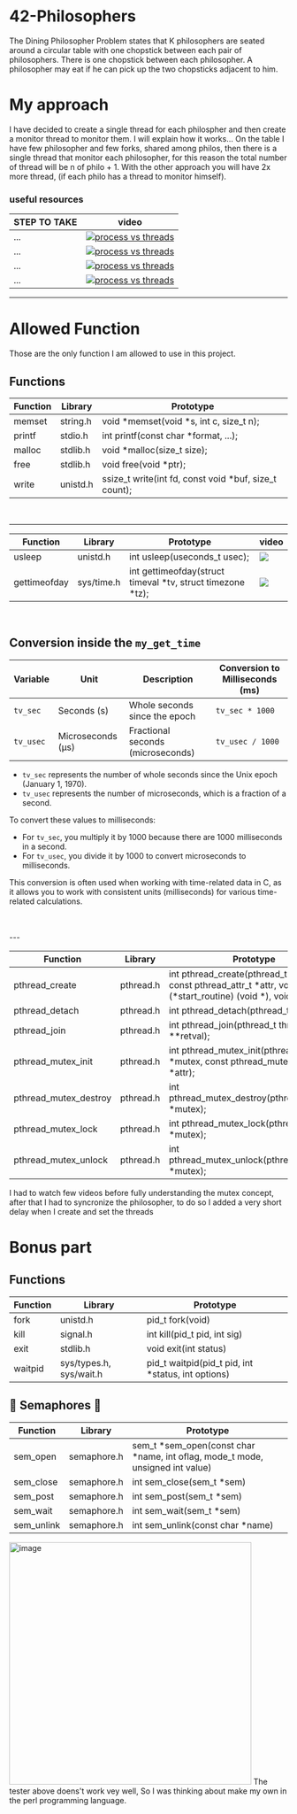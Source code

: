 # 42-Philosophers
The Dining Philosopher Problem states that K philosophers are seated around a circular table with one chopstick between each pair of philosophers. There is one chopstick between each philosopher. A philosopher may eat if he can pick up the two chopsticks adjacent to him.

# My approach
I have decided to create a single thread for each philospher and then create a monitor thread to monitor them. I will explain how it works...
On the table I have few philosopher and few forks, shared among philos, then there is a single thread that monitor each philosopher, for this reason the total number of thread will be n of philo + 1. 
With the other approach you will have 2x more thread, (if each philo has a thread to monitor himself).

  ### useful resources 
| STEP TO TAKE                                | video                                             |
| --------------------------------------------| ------------------------------------------------- |
|          ...                                |[![process vs threads](https://ytcards.demolab.com/?id=4rLW7zg21gI)](https://www.youtube.com/watch?v=4rLW7zg21gI)
|          ...                                |[![process vs threads](https://ytcards.demolab.com/?id=Dhf-DYO1K78)](https://youtu.be/Dhf-DYO1K78?feature=shared)|
|          ...                                |[![process vs threads](https://ytcards.demolab.com/?id=K1aoimUYTK8)](https://www.youtube.com/watch?v=K1aoimUYTK8)|
|          ...                                |[![process vs threads](https://ytcards.demolab.com/?id=raLCgPK-Igc)](https://www.youtube.com/watch?v=raLCgPK-Igc)|

---

# Allowed Function 
Those are the only function I am allowed to use in this project.

## Functions

| Function                   | Library                  | Prototype                                       |
|----------------------------|--------------------------|-------------------------------------------------|
| memset                     | string.h                 | void *memset(void *s, int c, size_t n);          |
| printf                     | stdio.h                  | int printf(const char *format, ...);            |
| malloc                     | stdlib.h                 | void *malloc(size_t size);                      |
| free                       | stdlib.h                 | void free(void *ptr);                           |
| write                      | unistd.h                 | ssize_t write(int fd, const void *buf, size_t count); |

<br>

---


| Function                   | Library                  | Prototype                                       |  video    |
|----------------------------|--------------------------|-------------------------------------------------|-----------|
| usleep                     | unistd.h                 | int usleep(useconds_t usec);                   |[![](https://ytcards.demolab.com/?id=SjOPUr7Bkmo&ab_channel=PortfolioCourses&lang=en&background_color=%230d1117&title_color=%23ffffff&stats_color=%23dedede&width=250 "")](https://youtu.be/SjOPUr7Bkmo?feature=shared)
| gettimeofday               | sys/time.h               | int gettimeofday(struct timeval *tv, struct timezone *tz); |[![](https://ytcards.demolab.com/?id=cunJcNgtxMk "")](https://youtu.be/cunJcNgtxMk?feature=shared) |
<br>

## Conversion inside the `my_get_time`

| Variable | Unit         | Description                        | Conversion to Milliseconds (ms) |
|----------|--------------|------------------------------------|---------------------------------|
| `tv_sec` | Seconds (s)  | Whole seconds since the epoch     | `tv_sec * 1000`                 |
| `tv_usec`| Microseconds (μs) | Fractional seconds (microseconds) | `tv_usec / 1000`                |

- `tv_sec` represents the number of whole seconds since the Unix epoch (January 1, 1970).
- `tv_usec` represents the number of microseconds, which is a fraction of a second.

To convert these values to milliseconds:

- For `tv_sec`, you multiply it by 1000 because there are 1000 milliseconds in a second.
- For `tv_usec`, you divide it by 1000 to convert microseconds to milliseconds.

This conversion is often used when working with time-related data in C, as it allows you to work with consistent units (milliseconds) for various time-related calculations.

<br> 
<br>
---
<br>

| Function                   | Library                  | Prototype                                       |
|----------------------------|--------------------------|-------------------------------------------------|
| pthread_create             | pthread.h                | int pthread_create(pthread_t *thread, const pthread_attr_t *attr, void *(*start_routine) (void *), void *arg); |
| pthread_detach             | pthread.h                | int pthread_detach(pthread_t thread);          |
| pthread_join               | pthread.h                | int pthread_join(pthread_t thread, void **retval); |
| pthread_mutex_init         | pthread.h                | int pthread_mutex_init(pthread_mutex_t *mutex, const pthread_mutexattr_t *attr); |
| pthread_mutex_destroy      | pthread.h                | int pthread_mutex_destroy(pthread_mutex_t *mutex); |
| pthread_mutex_lock         | pthread.h                | int pthread_mutex_lock(pthread_mutex_t *mutex); |
| pthread_mutex_unlock       | pthread.h                | int pthread_mutex_unlock(pthread_mutex_t *mutex); |

I had to watch few videos before fully understanding the mutex concept, after that I had to syncronize the philosopher, to do so I added a very short delay when I create and set the threads

# Bonus part

## Functions

| Function         | Library          | Prototype                                      |
|------------------|------------------|------------------------------------------------|
| fork             | unistd.h         | pid_t fork(void)                               |
| kill             | signal.h         | int kill(pid_t pid, int sig)                   |
| exit             | stdlib.h         | void exit(int status)                         |
| waitpid          | sys/types.h, sys/wait.h | pid_t waitpid(pid_t pid, int *status, int options) |

## 🚦 Semaphores 🚦

| Function         | Library          | Prototype                                      |
|------------------|------------------|------------------------------------------------|
| sem_open         | semaphore.h      | sem_t *sem_open(const char *name, int oflag, mode_t mode, unsigned int value) |
| sem_close        | semaphore.h      | int sem_close(sem_t *sem)                    |
| sem_post         | semaphore.h      | int sem_post(sem_t *sem)                     |
| sem_wait         | semaphore.h      | int sem_wait(sem_t *sem)                     |
| sem_unlink       | semaphore.h      | int sem_unlink(const char *name)             |


<img width="438" alt="image" src="https://github.com/alessiotucci/42-Philosophers/assets/116757689/5558e409-e85e-4fcc-9508-6b319d91099d">
The tester above doens't work vey well, So I was thinking about make my own in the perl programming language.



